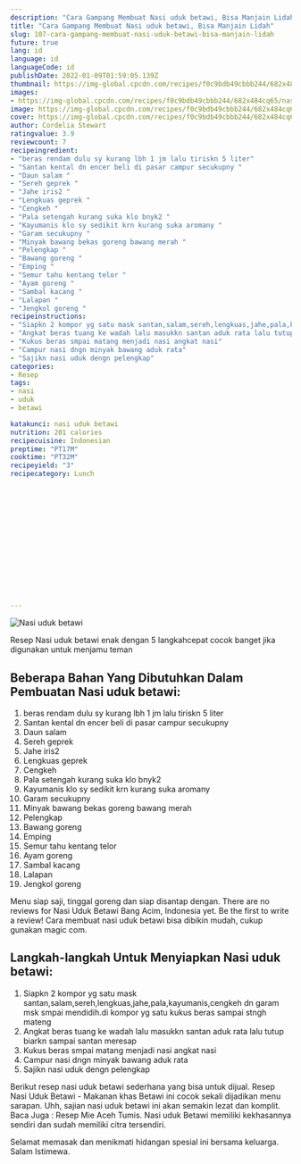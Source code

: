 ```yaml
---
description: "Cara Gampang Membuat Nasi uduk betawi, Bisa Manjain Lidah"
title: "Cara Gampang Membuat Nasi uduk betawi, Bisa Manjain Lidah"
slug: 107-cara-gampang-membuat-nasi-uduk-betawi-bisa-manjain-lidah
future: true
lang: id
language: id
languageCode: id
publishDate: 2022-01-09T01:59:05.139Z 
thumbnail: https://img-global.cpcdn.com/recipes/f0c9bdb49cbbb244/682x484cq65/nasi-uduk-betawi-foto-resep-utama.png
images:
- https://img-global.cpcdn.com/recipes/f0c9bdb49cbbb244/682x484cq65/nasi-uduk-betawi-foto-resep-utama.png
image: https://img-global.cpcdn.com/recipes/f0c9bdb49cbbb244/682x484cq65/nasi-uduk-betawi-foto-resep-utama.png
cover: https://img-global.cpcdn.com/recipes/f0c9bdb49cbbb244/682x484cq65/nasi-uduk-betawi-foto-resep-utama.png
author: Cordelia Stewart
ratingvalue: 3.9
reviewcount: 7
recipeingredient:
- "beras rendam dulu sy kurang lbh 1 jm lalu tiriskn 5 liter"
- "Santan kental dn encer beli di pasar campur secukupny "
- "Daun salam "
- "Sereh geprek "
- "Jahe iris2 "
- "Lengkuas geprek "
- "Cengkeh "
- "Pala setengah kurang suka klo bnyk2 "
- "Kayumanis klo sy sedikit krn kurang suka aromany "
- "Garam secukupny "
- "Minyak bawang bekas goreng bawang merah "
- "Pelengkap "
- "Bawang goreng "
- "Emping "
- "Semur tahu kentang telor "
- "Ayam goreng "
- "Sambal kacang "
- "Lalapan "
- "Jengkol goreng "
recipeinstructions:
- "Siapkn 2 kompor yg satu mask santan,salam,sereh,lengkuas,jahe,pala,kayumanis,cengkeh dn garam msk smpai mendidih.di kompor yg satu kukus beras sampai stngh mateng"
- "Angkat beras tuang ke wadah lalu masukkn santan aduk rata lalu tutup biarkn sampai santan meresap"
- "Kukus beras smpai matang menjadi nasi angkat nasi"
- "Campur nasi dngn minyak bawang aduk rata"
- "Sajikn nasi uduk dengn pelengkap"
categories:
- Resep
tags:
- nasi
- uduk
- betawi

katakunci: nasi uduk betawi 
nutrition: 201 calories
recipecuisine: Indonesian
preptime: "PT17M"
cooktime: "PT32M"
recipeyield: "3"
recipecategory: Lunch


     
    
    
    
    
    
    
    
    
    
    
      
    
---
```



![Nasi uduk betawi](https://img-global.cpcdn.com/recipes/f0c9bdb49cbbb244/682x484cq65/nasi-uduk-betawi-foto-resep-utama.png)

Resep Nasi uduk betawi  enak dengan 5 langkahcepat cocok banget jika digunakan untuk menjamu teman

<!--inarticleads1-->

## Beberapa Bahan Yang Dibutuhkan Dalam Pembuatan Nasi uduk betawi:

1. beras rendam dulu sy kurang lbh 1 jm lalu tiriskn 5 liter
1. Santan kental dn encer beli di pasar campur secukupny 
1. Daun salam 
1. Sereh geprek 
1. Jahe iris2 
1. Lengkuas geprek 
1. Cengkeh 
1. Pala setengah kurang suka klo bnyk2 
1. Kayumanis klo sy sedikit krn kurang suka aromany 
1. Garam secukupny 
1. Minyak bawang bekas goreng bawang merah 
1. Pelengkap 
1. Bawang goreng 
1. Emping 
1. Semur tahu kentang telor 
1. Ayam goreng 
1. Sambal kacang 
1. Lalapan 
1. Jengkol goreng 

Menu siap saji, tinggal goreng dan siap disantap dengan. There are no reviews for Nasi Uduk Betawi Bang Acim, Indonesia yet. Be the first to write a review! Cara membuat nasi uduk betawi bisa dibikin mudah, cukup gunakan magic com. 

<!--inarticleads2-->

## Langkah-langkah Untuk Menyiapkan Nasi uduk betawi:

1. Siapkn 2 kompor yg satu mask santan,salam,sereh,lengkuas,jahe,pala,kayumanis,cengkeh dn garam msk smpai mendidih.di kompor yg satu kukus beras sampai stngh mateng
1. Angkat beras tuang ke wadah lalu masukkn santan aduk rata lalu tutup biarkn sampai santan meresap
1. Kukus beras smpai matang menjadi nasi angkat nasi
1. Campur nasi dngn minyak bawang aduk rata
1. Sajikn nasi uduk dengn pelengkap


Berikut resep nasi uduk betawi sederhana yang bisa untuk dijual. Resep Nasi Uduk Betawi - Makanan khas Betawi ini cocok sekali dijadikan menu sarapan. Uhh, sajian nasi uduk betawi ini akan semakin lezat dan komplit. Baca Juga : Resep Mie Aceh Tumis. Nasi uduk Betawi memiliki kekhasannya sendiri dan sudah memiliki citra tersendiri. 

Selamat memasak dan menikmati hidangan spesial ini bersama keluarga. Salam Istimewa.
